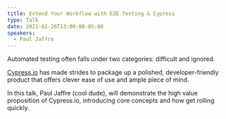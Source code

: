 ```yaml
---
title: Extend Your Workflow with E2E Testing & Cypress
type: Talk
date: 2021-02-26T13:00:00-05:00
speakers:
  - Paul Jaffre
---
```


Automated testing often falls under two categories: difficult and ignored.

[Cypress.io](https://www.cypress.io/) has made strides to package up a polished, developer-friendly product that offers clever ease of use and ample piece of mind.

In this talk, Paul Jaffre (cool dude), will demonstrate the high value proposition of Cypress.io, introducing core concepts and how get rolling quickly.
